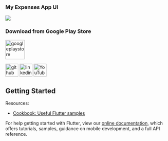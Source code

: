 ### My Expenses App UI
![](https://github.com/walidrudro/ToDo1/blob/master/MyTask.gif?raw=true)

### Download from Google Play Store
[<img src='https://www.gstatic.com/android/market_images/web/play_prism_hlock_2x.png' alt='googleplaystore' height='60'>](https://play.google.com/store/apps/details?id=co.walid.expensetracker)


[<img src='https://cdn.jsdelivr.net/npm/simple-icons@3.0.1/icons/github.svg' alt='github' height='40'>](https://github.com/walidrudro)  [<img src='https://cdn.jsdelivr.net/npm/simple-icons@3.0.1/icons/linkedin.svg' alt='linkedin' height='40'>](https://www.linkedin.com/in/walidislam/)  [<img src='https://cdn.jsdelivr.net/npm/simple-icons@3.0.1/icons/youtube.svg' alt='YouTube' height='40'>](https://www.youtube.com/channel/UCnkMzqBks48oGne_AfOrDqg)  

## Getting Started

Resources:

- [Cookbook: Useful Flutter samples](https://flutter.dev/docs/cookbook)

For help getting started with Flutter, view our
[online documentation](https://flutter.dev/docs), which offers tutorials,
samples, guidance on mobile development, and a full API reference.
